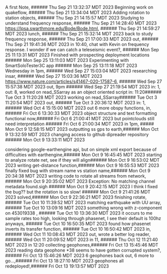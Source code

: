 A first Note, ###### Thu Sep 21 13:32:37 MDT 2023
Beginning work on quakeflow, ###### Thu Sep 21 13:34:04 MDT 2023
Adding rotation to station objects, ###### Thu Sep 21 14:15:57 MDT 2023
Studying to understand frequency response, ###### Thu Sep 21 14:28:40 MDT 2023
https://lpsa.swarthmore.edu/Bode/Bode.html, ###### Thu Sep 21 14:59:27 MDT 2023
lunch, ###### Thu Sep 21 15:32:14 MDT 2023
back to study frequency response, ###### Thu Sep 21 17:00:33 MDT 2023
out, ###### Thu Sep 21 19:41:36 MDT 2023
in 10:40, chat with Kevin on frequency response. I wonder if we can catch a teleseismic event?, ###### Mon Sep 25 11:13:31 MDT 2023
Finished with prospecting deployment locations ###### Mon Sep 25 13:11:03 MDT 2023
Experimenting with SmartSoloTester3C app ###### Mon Sep 25 13:11:18 MDT 2023
Wednesday in 1pm,  ###### Wed Sep 27 15:03:04 MDT 2023
researching insar, ###### Wed Sep 27 15:03:36 MDT 2023
https://www.nature.com/articles/s41467-020-17587-6, ###### Wed Sep 27 15:57:38 MDT 2023
out, 9pm ###### Wed Sep 27 21:19:54 MDT 2023
in: 1, out: 8, worked on read_SSarray as an object oriented script 
in: 11:20###### Tue Oct 3 11:20:28 MDT 2023
working on read_SSarray###### Tue Oct 3 11:20:54 MDT 2023
out, ###### Tue Oct 3 20:36:12 MDT 2023
in: 1,  ###### Wed Oct 4 15:15:00 MDT 2023
out 6
more obspy functions, 
in, ###### Fri Oct 6 13:30:33 MDT 2023
object structure and text formatting functional now,###### Fri Oct 6 21:00:41 MDT 2023
 but pointclouds still need interpretation ###### Fri Oct 6 21:00:34 MDT 2023
 in 1pm, ##### Mon Oct 9 12:58:15 MDT 2023
outputting ss gps to earth,###### Mon Oct 9 13:32:59 MDT 2023
changing access to github dipreader repository ###### Mon Oct 9 13:33:11 MDT 2023

considering google-earthengine api, but on simple xml export because of difficulties with earthengine,###### Mon Oct 9 16:45:45 MDT 2023
starting to analyze rotate net, see if they will align###### Mon Oct 9 16:53:02 MDT 2023
writing get-distance function,###### Mon Oct 9 16:55:53 MDT 2023
finally fixed bug with stream name vs station name,###### Mon Oct 9 20:34:38 MDT 2023
writing code to rotate all streams from network, ###### Mon Oct 9 20:35:02 MDT 2023
Exception: No matching channel metadata found.sigh ###### Mon Oct 9 20:42:15 MDT 2023
I think I fixed the bug?? but the rotation is so slow! ###### Mon Oct 9 21:41:26 MDT 2023
solved,###### Mon Oct 9 22:36:21 MDT 2023
finishing rotate, ###### Tue Oct 10 11:39:52 MDT 2023
matching earthquake with UU array, ###### Tue Oct 10 13:09:16 MDT 2023
something wrong with z-component on 453019338 , ###### Tue Oct 10 13:36:30 MDT 2023
it occurs to me sample rates too high, looking through phasenet, I see their default is 100hz anyways, ###### Tue Oct 10 16:50:35 MDT 2023
found how phasenet inverts its transfer function, ###### Tue Oct 10 16:50:42 MDT 2023
in, ###### Wed Oct 11 10:08:43 MDT 2023
out, wrote a better log reader, ###### Wed Oct 11 20:09:52 MDT 2023
in 11, ###### Thu Oct 12 11:21:40 MDT 2023
in 12:20 collecting geophones,###### Fri Oct 13 15:45:46 MDT 2023
reading data geophone *38 seems to have gotten corrupted system?, ###### Fri Oct 13 15:46:26 MDT 2023
6 geophones back out, 6 more to go...,###### Fri Oct 13 18:27:10 MDT 2023
geophones all redeployed!,###### Fri Oct 13 19:13:57 MDT 2023
